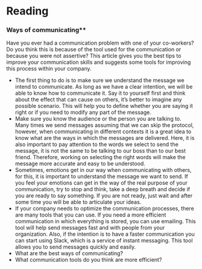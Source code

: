 # Reading

### Ways of communicating**  
Have you ever had a communication problem with one of your co-workers? Do you think this is because of the tool used for the communication or because you were not assertive? This article gives you the best tips to improve   your communication skills and suggests some tools for improving this process within your company.
- The first thing to do is to make sure we understand the message we intend to communicate. As long as we have a clear intention, we will be able to know how to communicate it. Say it to yourself first and think about the effect that can cause on others, it’s better to imagine any possible scenario. This will help you to define   whether you are saying it right or if you need to modify any part of the message.
- Make sure you know the audience or the person you are talking to. Many times we send messages assuming that we can skip the protocol, however, when communicating in different contexts it is a great idea to know what are the ways in which the messages are delivered. Here, it is also important to pay attention to the words we select to send the message, it is not the same to be talking to our boss than to our best friend. Therefore,  working on selecting the right words will make the message more accurate and easy to be understood. 
- Sometimes, emotions get in our way when communicating with others, for this, it is important to understand the message we want to send. If you feel your emotions can get in the way of the real purpose of your communication, try to stop and think, take a deep breath and decide if you are ready to say something. If you  are not ready, just wait and after some time you will be able to articulate your ideas.
- If your company needs to optimize the communication processes, there are many tools that you can use. If you need a more efficient communication in which everything is stored, you can use emailing. This tool will help send messages fast and with people from your organization. Also, if the intention is to have a faster communication you can start using Slack, which is a service of instant messaging. This tool allows you to send  messages quickly and easily.
- What are the best ways of communicating?
- What communication tools do you think are more efficient?
